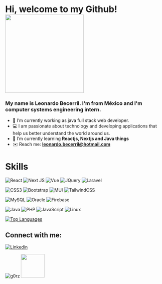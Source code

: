 # Hi, welcome to my Github! <img width="250px" src="https://user-images.githubusercontent.com/63682340/123534465-f6699680-d6e2-11eb-8904-da7a2ec2c69c.gif">

### My name is Leonardo Becerril. I'm from México and I'm computer systems engineering intern.

- 👷 I’m currently working as java full stack web developer.
- 💻 I am passionate about technology and developing applications that help us better understand the world around us.
- 🌱 I’m currently learning **Reactjs, Nextjs and Java things**
- ✉️ Reach me: **leonardo.becerril@hotmail.com**

# Skills

![React](https://img.shields.io/badge/react-%2320232a.svg?style=for-the-badge&logo=react&logoColor=%2361DAFB)
![Next JS](https://img.shields.io/badge/Next-black?style=for-the-badge&logo=next.js&logoColor=white)
![Vue](https://img.shields.io/badge/-vue-3ECF8E?style=for-the-badge&logo=vuedotjs&logoColor=white)
![JQuery](https://img.shields.io/badge/-JQuery-FF4785?style=for-the-badge&logo=jquery&logoColor=white)
![Laravel](https://img.shields.io/badge/-laravel-%23E5E5E5?style=for-the-badge&logo=laravel&logoColor=058a5e)

![CSS3](https://img.shields.io/badge/css3-%231572B6.svg?style=for-the-badge&logo=css3&logoColor=white)
![Bootstrap](https://img.shields.io/badge/Bootstrap-%8A2BE2.svg?style=for-the-badge&logo=bootstrap&logoColor=white)
![MUI](https://img.shields.io/badge/-mui-%23C21325?style=for-the-badge&logo=mui&logoColor=white)
![TailwindCSS](https://img.shields.io/badge/tailwindcss-%2338B2AC.svg?style=for-the-badge&logo=tailwind-css&logoColor=white)

![MySQL](https://img.shields.io/badge/mysql-%2300f.svg?style=for-the-badge&logo=mysql&logoColor=white)
![Oracle](https://img.shields.io/badge/Oracle-%23FF0000.svg?style=for-the-badge&logo=Oracle&logoColor=white)
![Firebase](https://img.shields.io/badge/firebase-%23E34F26.svg?style=for-the-badge&logo=firebase&logoColor=white)

![Java](https://img.shields.io/badge/java-%23ED8B00.svg?style=for-the-badge&logo=openjdk&logoColor=red)
![PHP](https://img.shields.io/badge/php-%236DB33F.svg?style=for-the-badge&logo=php&logoColor=white)
![JavaScript](https://img.shields.io/badge/javascript-%23323330.svg?style=for-the-badge&logo=javascript&logoColor=white)
![Linux](https://img.shields.io/badge/linux-%23F24E1E.svg?style=for-the-badge&logo=linux&logoColor=white)

<a href="https://github.com/G0rz" align="left"><img src="https://github-readme-stats.vercel.app/api/top-langs/?username=G0rz&langs_count=10&title_color=22c55e&text_color=22c55e&icon_color=22c55e&bg_color=171717&hide_border=true&locale=en&custom_title=Top%20%Languages" alt="Top Languages" /></a>

## Connect with me:
[![Linkedin](https://img.shields.io/badge/Linkedin-%231877F2.svg?style=for-the-badge&logo=Linkedin&logoColor=white)](https://linkedin.com/in/typenull)

<p align="left"><img src="https://komarev.com/ghpvc/?username=g0rz&label=Profile%20views&color=0e75b6&style=flat" alt="g0rz" /> 
<img width="75px" src="https://user-images.githubusercontent.com/63682340/123536237-c45e3180-d6ee-11eb-97ca-6f2c182ee0db.gif"></p>
